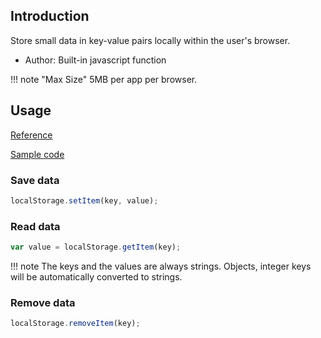 ## Introduction

Store small data in key-value pairs locally within the user's browser.

- Author: Built-in javascript function

!!! note "Max Size"
    5MB per app per browser.

## Usage

[Reference](https://developer.mozilla.org/en-US/docs/Web/API/Window/localStorage)

[Sample code](https://github.com/rexrainbow/phaser3-rex-notes/tree/master/examples/localstorage)

### Save data

```javascript
localStorage.setItem(key, value);
```

### Read data

```javascript
var value = localStorage.getItem(key);
```

!!! note
    The keys and the values are always strings. 
    Objects, integer keys will be automatically converted to strings.

### Remove data

```javascript
localStorage.removeItem(key);
```

